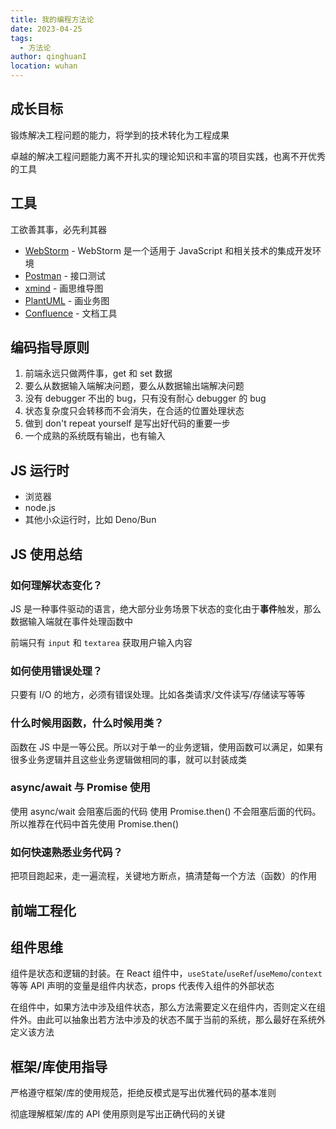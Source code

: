 ```yaml
---
title: 我的编程方法论
date: 2023-04-25
tags:
  - 方法论
author: qinghuanI
location: wuhan
---
```


## 成长目标

锻炼解决工程问题的能力，将学到的技术转化为工程成果

卓越的解决工程问题能力离不开扎实的理论知识和丰富的项目实践，也离不开优秀的工具

## 工具

工欲善其事，必先利其器

- [WebStorm](https://www.jetbrains.com/webstorm/) - WebStorm 是一个适用于 JavaScript 和相关技术的集成开发环境
- [Postman](https://www.postman.com/) - 接口测试
- [xmind](https://xmind.cn/) - 画思维导图
- [PlantUML](https://plantuml.com/zh/) - 画业务图
- [Confluence](https://www.atlassian.com/zh/software/confluence) - 文档工具

## 编码指导原则

1. 前端永远只做两件事，get 和 set 数据
2. 要么从数据输入端解决问题，要么从数据输出端解决问题
3. 没有 debugger 不出的 bug，只有没有耐心 debugger 的 bug
4. 状态复杂度只会转移而不会消失，在合适的位置处理状态
5. 做到 don't repeat yourself 是写出好代码的重要一步
6. 一个成熟的系统既有输出，也有输入

## JS 运行时

- 浏览器
- node.js
- 其他小众运行时，比如 Deno/Bun

## JS 使用总结

### 如何理解状态变化？

JS 是一种事件驱动的语言，绝大部分业务场景下状态的变化由于**事件**触发，那么数据输入端就在事件处理函数中

前端只有 `input` 和 `textarea` 获取用户输入内容

### 如何使用错误处理？

只要有 I/O 的地方，必须有错误处理。比如各类请求/文件读写/存储读写等等

### 什么时候用函数，什么时候用类？

函数在 JS 中是一等公民。所以对于单一的业务逻辑，使用函数可以满足，如果有很多业务逻辑并且这些业务逻辑做相同的事，就可以封装成类

### async/await 与 Promise 使用

使用 async/wait 会阻塞后面的代码
使用 Promise.then() 不会阻塞后面的代码。所以推荐在代码中首先使用 Promise.then()

### 如何快速熟悉业务代码？

把项目跑起来，走一遍流程，关键地方断点，搞清楚每一个方法（函数）的作用

## 前端工程化

## 组件思维

组件是状态和逻辑的封装。在 React 组件中，`useState`/`useRef`/`useMemo`/`context`等等 API 声明的变量是组件内状态，props 代表传入组件的外部状态

在组件中，如果方法中涉及组件状态，那么方法需要定义在组件内，否则定义在组件外。由此可以抽象出若方法中涉及的状态不属于当前的系统，那么最好在系统外定义该方法

## 框架/库使用指导

严格遵守框架/库的使用规范，拒绝反模式是写出优雅代码的基本准则

彻底理解框架/库的 API 使用原则是写出正确代码的关键
